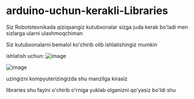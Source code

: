 # arduino-uchun-kerakli-Libraries

Siz Robototexnikada qiziqsangiz kutubxonalar sizga juda kerak bo'ladi men sizlarga ularni ulashmoqchiman

Siz kutubxonalarni bemalol ko'chirib olib ishlatishingiz mumkin

ishlatish uchun:
![image](https://user-images.githubusercontent.com/88614410/136791509-95323a69-f305-48b1-b73b-5d6e574c740a.png)

![image](https://user-images.githubusercontent.com/88614410/136791568-ed7db471-4c10-4852-bb0c-d6fd1895ef38.png)

uzingizni kompyuterizingizda shu manzilga kirasiz

libraries shu faylni o'chirib o'rniga yuklab olganizni qo'yasiz bo'ldi shu

